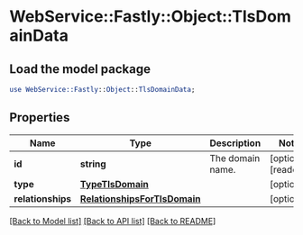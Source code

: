 # WebService::Fastly::Object::TlsDomainData

## Load the model package
```perl
use WebService::Fastly::Object::TlsDomainData;
```

## Properties
Name | Type | Description | Notes
------------ | ------------- | ------------- | -------------
**id** | **string** | The domain name. | [optional] [readonly] 
**type** | [**TypeTlsDomain**](TypeTlsDomain.md) |  | [optional] 
**relationships** | [**RelationshipsForTlsDomain**](RelationshipsForTlsDomain.md) |  | [optional] 

[[Back to Model list]](../README.md#documentation-for-models) [[Back to API list]](../README.md#documentation-for-api-endpoints) [[Back to README]](../README.md)


